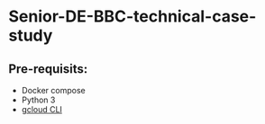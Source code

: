 # Senior-DE-BBC-technical-case-study


## Pre-requisits:

- Docker compose
- Python 3
- [gcloud CLI](https://cloud.google.com/sdk/docs/install)
